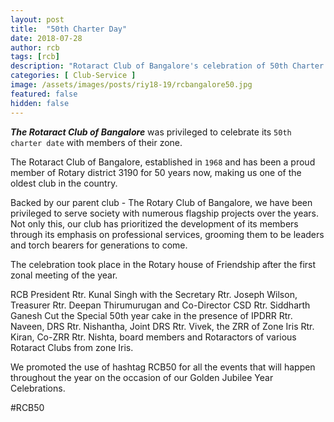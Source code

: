 ```yaml
---
layout: post
title:  "50th Charter Day"
date: 2018-07-28
author: rcb
tags: [rcb]
description: "Rotaract Club of Bangalore's celebration of 50th Charter Day"
categories: [ Club-Service ]
image: /assets/images/posts/riy18-19/rcbangalore50.jpg
featured: false
hidden: false
---
```


_**The Rotaract Club of Bangalore**_ was privileged to celebrate its `50th charter date` with members of their zone. 

The Rotaract Club of Bangalore, established in `1968` and has been a proud member of Rotary district 3190 for 50 years now, making us one of the oldest club in the country. 

Backed by our parent club - The Rotary Club of Bangalore, we have been privileged to serve society with numerous flagship projects over the years. Not only this, our club has prioritized the development of its members through its emphasis on professional services, grooming them to be leaders and torch bearers for generations to come.

The celebration took place in the Rotary house of Friendship after the first zonal meeting of the year. 

RCB President Rtr. Kunal Singh with the Secretary Rtr. Joseph Wilson, Treasurer Rtr. Deepan Thirumurugan and Co-Director CSD Rtr. Siddharth Ganesh Cut the Special 50th year cake in the presence of IPDRR Rtr. Naveen, DRS Rtr. Nishantha, Joint DRS Rtr. Vivek, the ZRR of Zone Iris Rtr. Kiran, Co-ZRR Rtr. Nishta, board members and Rotaractors of various Rotaract Clubs from zone Iris.

We promoted the use of hashtag RCB50 for all the events that will happen throughout the year on the occasion of our Golden Jubilee Year Celebrations.

\#RCB50